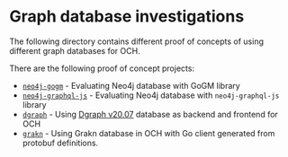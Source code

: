 # Graph database investigations

The following directory contains different proof of concepts of using different graph databases for OCH.

There are the following proof of concept projects:
- [`neo4j-gogm`](./neo4j-gogm) - Evaluating Neo4j database with GoGM library 
- [`neo4j-graphql-js`](./neo4j-graphql-js) - Evaluating Neo4j database with `neo4j-graphql-js` library 
- [`dgraph`](./dgraph) - Using [Dgraph v20.07](https://dgraph.io/docs/v20.07/) database as backend and frontend for OCH
- [`grakn`](./grakn) - Using Grakn database in OCH with Go client generated from protobuf definitions.
